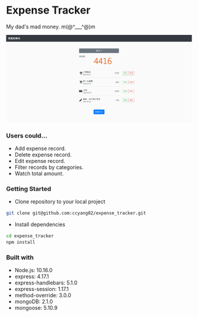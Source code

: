 # Expense Tracker

My dad's mad money.  m(@^___^@)m

![index](./public/images/index.png)

### Users could...

- Add expense record.
- Delete expense record.
- Edit expense record.
- Filter records by categories.
- Watch total amount.

### Getting Started

- Clone repository to your local project

```bash
git clone git@github.com:ccyang02/expense_tracker.git
```

- Install dependencies

```bash
cd expense_tracker
npm install
```



### Built with

- Node.js: 10.16.0
- express: 4.17.1
- express-handlebars: 5.1.0
- express-session: 1.17.1
- method-override: 3.0.0
- mongoDB: 2.1.0
- mongoose: 5.10.9
